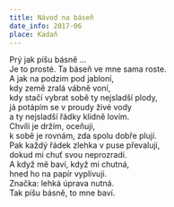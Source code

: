 ```yaml
---
title: Návod na báseň
date_info: 2017-06
place: Kadaň
---
```


Prý jak píšu básně ...  
Je to prosté. Ta báseň ve mne sama roste.  
A jak na podzim pod jabloní,  
kdy země zralá vábně voní,  
kdy stačí vybrat sobě ty nejsladší plody,  
já potápím se v proudy živé vody  
a ty nejsladší řádky klidně lovím.  
Chvíli je držím, oceňuji,  
k sobě je rovnám, zda spolu dobře plují.  
Pak každý řádek zlehka v puse převaluji,  
dokud mi chuť svou neprozradí.  
A když mě baví, když mi chutná,  
hned ho na papír vyplivuji.  
Značka: lehká úprava nutná.  
Tak píšu básně, to mne baví.  
